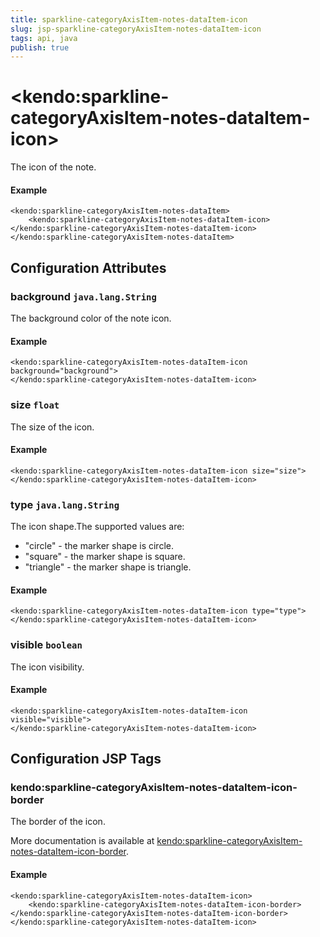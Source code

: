 ```yaml
---
title: sparkline-categoryAxisItem-notes-dataItem-icon
slug: jsp-sparkline-categoryAxisItem-notes-dataItem-icon
tags: api, java
publish: true
---
```


# \<kendo:sparkline-categoryAxisItem-notes-dataItem-icon\>

The icon of the note.

#### Example
    <kendo:sparkline-categoryAxisItem-notes-dataItem>
        <kendo:sparkline-categoryAxisItem-notes-dataItem-icon></kendo:sparkline-categoryAxisItem-notes-dataItem-icon>
    </kendo:sparkline-categoryAxisItem-notes-dataItem>

## Configuration Attributes

### background `java.lang.String`

The background color of the note icon.

#### Example
    <kendo:sparkline-categoryAxisItem-notes-dataItem-icon background="background">
    </kendo:sparkline-categoryAxisItem-notes-dataItem-icon>

### size `float`

The size of the icon.

#### Example
    <kendo:sparkline-categoryAxisItem-notes-dataItem-icon size="size">
    </kendo:sparkline-categoryAxisItem-notes-dataItem-icon>

### type `java.lang.String`

The icon shape.The supported values are:
* "circle" - the marker shape is circle.
* "square" - the marker shape is square.
* "triangle" - the marker shape is triangle.

#### Example
    <kendo:sparkline-categoryAxisItem-notes-dataItem-icon type="type">
    </kendo:sparkline-categoryAxisItem-notes-dataItem-icon>

### visible `boolean`

The icon visibility.

#### Example
    <kendo:sparkline-categoryAxisItem-notes-dataItem-icon visible="visible">
    </kendo:sparkline-categoryAxisItem-notes-dataItem-icon>


##  Configuration JSP Tags

### kendo:sparkline-categoryAxisItem-notes-dataItem-icon-border

The border of the icon.

More documentation is available at [kendo:sparkline-categoryAxisItem-notes-dataItem-icon-border](/kendo-ui/api/wrappers/jsp/sparkline/categoryaxisitem-notes-dataitem-icon-border).

#### Example

    <kendo:sparkline-categoryAxisItem-notes-dataItem-icon>
        <kendo:sparkline-categoryAxisItem-notes-dataItem-icon-border></kendo:sparkline-categoryAxisItem-notes-dataItem-icon-border>
    </kendo:sparkline-categoryAxisItem-notes-dataItem-icon>


